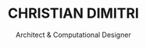 ---
layout: home
hero:
  size: is-large
  color: is-primary
  image: assets/img/1-Andres-Flajszer-CODA-MPDA-GRIDSHELLS.jpg

title: CHRISTIAN DIMITRI
subtitle: Architect & Computational Designer
categories:
 - title: Architecture
   url: architecture
 - title: Design
   url: design
 - title: Code
   url: codes
intro: Hello !!! I’m Christian Dimitri, an architect specialized in parametric architecture & computational design. I am a self taught 3D visualizer, programmer and a tech geek ...

skills: 
 - title: Architecture & Urban Design
   subtitle: From Conceptual to Design Development
   text: This is Lorem ipsum dolor sit amet, consectetur adipiscing elit. Proin ornare magna        eros, eu pellentesque tortor vestibulum ut. Maecenas non massa sem. Etiam          finibus odio quis feugiat facilisis.
   image: assets/img/SportsOutdoor.jpg
   size: is-medium
   color: is-link
 - title: Computational Design
   subtitle: Integration of Computational Tools in Construction
   text: And Lorem ipsum dolor sit amet, consectetur adipiscing elit. Proin ornare magna        eros, eu pellentesque tortor vestibulum ut. Maecenas non massa sem. Etiam          finibus odio quis feugiat facilisis.
   image: assets/img/2-Andres-Flajszer-CODA-MPDA-GRIDSHELLS.JPG
   size: is-medium
   color: is-primary

add-skills:
 - title: Digital Fabrication
   subtitle: Form-Finding Processes & Optimization Workflows
   text: This Lorem ipsum dolor sit amet, consectetur adipiscing elit. Proin ornare magna        eros, eu pellentesque tortor vestibulum ut. Maecenas non massa sem. Etiam          finibus odio quis feugiat facilisis.
   image: assets/img/4-PQ-Meshes-CODA-black.jpg
   size: is-medium
   color: is-success
 - title: Programming & Web Design
   subtitle: Algorithm Development & Parametrization
   image: assets/img/5-programming-white.png
   text: For Lorem ipsum dolor sit amet, consectetur adipiscing elit. Proin ornare magna        eros, eu pellentesque tortor vestibulum ut. Maecenas non massa sem. Etiam          finibus odio quis feugiat facilisis.
   image: assets/img/5-programming-white.PNG
   size: is-medium
   color: is-link

interests: 
 - title: Electronic Music
   subtitle: Collecting Vinyls & Music in General
   text: Eu pellentesque tortor vestibulum ut. Maecenas non massa sem. Etiam          finibus odio quis feugiat facilisis. This is Lorem ipsum dolor sit amet, consectetur adipiscing elit. Proin ornare magna        eros.
   image: assets/img/6-electronic-music.PNG
   size: is-medium
   color: is-primary
 - title: Technology & Art
   subtitle: Futurism & Digital Arts
   text: Eu pellentesque tortor vestibulum ut. Maecenas non massa sem. Etiam          finibus odio quis feugiat facilisis. This is Lorem ipsum dolor sit amet, consectetur adipiscing elit. Proin ornare magna        eros.
   image: assets/img/7-robot-art.png
   size: is-medium
   color: is-info

add-interests:
 - title: Animals & Nature
   subtitle: Dogs look up to us. Cats look down on us
   text: Eu pellentesque tortor vestibulum ut. Maecenas non massa sem. Etiam          finibus odio quis feugiat facilisis. This is Lorem ipsum dolor sit amet, consectetur adipiscing elit. Proin ornare magna        eros.
   image: assets/img/8-cats.jpg
   size: is-medium
   color: is-link
 - title: Adventure Sports
   subtitle: Ski & Extreme Sports
   text: Eu pellentesque tortor vestibulum ut. Maecenas non massa sem. Etiam          finibus odio quis feugiat facilisis. This is Lorem ipsum dolor sit amet, consectetur adipiscing elit. Proin ornare magna        eros.
   image: assets/img/9-ski.png
   size: is-medium
   color: is-success

interests-text: I also keep my life surrounded by good friends and rich in the love of my family, with whom I  share the things love the most ...

links-text: If you want to know more about me, my work and my publications you are always invited to see ...
buttons:
 - title: About Me
   url: about-me.html
 - title: My Blog
   url: blog/index.html
---